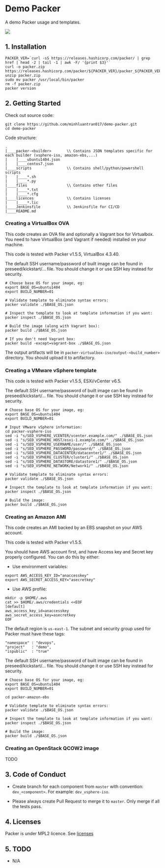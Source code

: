 # Demo Packer
A demo Packer usage and templates.

![](https://github.com/minhluantran017/demo-packer/workflows/Validate%20templates/badge.svg)

## 1. Installation

```shell
PACKER_VER=`curl -sS https://releases.hashicorp.com/packer/ | grep href | head -2 | tail -1 | awk -F/ '{print $3}'`
curl -o packer.zip https://releases.hashicorp.com/packer/${PACKER_VER}/packer_${PACKER_VER}_linux_amd64.zip
unzip packer.zip
sudo mv packer /usr/local/bin/packer
rm -f packer.zip
packer version
```

## 2. Getting Started

Check out source code:
```shell
git clone https://github.com/minhluantran017/demo-packer.git
cd demo-packer
```

Code structure:
```
.
|____packer-<builder>       \\ Contains JSON templates specific for each builder (vsphere-iso, amazon-ebs,...)
|    |____ubuntu1404.json  
|    |____centos7.json    
|____scripts                \\ Contains shell/python/powershell scripts
|    |____*.sh
|    |____*.py
|____files                  \\ Contains other files 
|    |____*.txt
|    |____*.cfg
|____licences               \\ Contains licenses
|    |____*.lic
|____Jenkinsfile            \\ Jenkinsfile for CI/CD
|____README.md
```

### Creating a VirtualBox OVA

This code creates an OVA file and optionally a Vagrant box for Virtualbox.
You need to have VirtualBox (and Vagrant if needed) installed on your machine.

This code is tested with Packer v1.5.5, VirtualBox 4.3.40.

The default SSH username/password of built image can be found in preseed/kickstart/... file.
You should change it or use SSH key instead for security.

```shell
# Choose base OS for your image, eg:
export BASE_OS=ubuntu1404
export BUILD_NUMBER=01

# Validate template to eliminate syntax errors:
packer validate ./$BASE_OS.json

# Inspect the template to look at template information if you want:
packer inspect ./$BASE_OS.json

# Build the image (along with Vagrant box):
packer build ./$BASE_OS.json

# If you don't need Vagrant box:
packer build -except=vagrant-box ./$BASE_OS.json

```

The output artifacts will be in `packer-virtualbox-iso/output-<build_number>` directory.
You should upload it to artifactory.

### Creating a VMware vSphere template

This code is tested with Packer v1.5.5, ESXi/vCenter v6.5.

The default SSH username/password of built image can be found in preseed/kickstart/... file.
You should change it or use SSH key instead for security.

```shell
# Choose base OS for your image, eg:
export BASE_OS=ubuntu1404
export BUILD_NUMBER=01

# Input VMware vSphere information:
cd packer-vsphere-iso
sed -i "s/SED_VSPHERE_VCENTER/vcenter.example.com/" ./$BASE_OS.json
sed -i "s/SED_VSPHERE_HOST/esxi-1.example.com/" ./$BASE_OS.json
sed -i "s/SED_VSPHERE_USERNAME/user/" ./$BASE_OS.json
sed -i "s/SED_VSPHERE_PASSWORD/password/" ./$BASE_OS.json
sed -i "s/SED_VSPHERE_DATACENTER/datacenter1/" ./$BASE_OS.json
sed -i "s/SED_VSPHERE_CLUSTER/cluster1/" ./$BASE_OS.json
sed -i "s/SED_VSPHERE_DATASTORE/datastore1/" ./$BASE_OS.json
sed -i "s/SED_VSPHERE_NETWORK/Network1/" ./$BASE_OS.json

# Validate template to eliminate syntax errors:
packer validate ./$BASE_OS.json

# Inspect the template to look at template information if you want:
packer inspect ./$BASE_OS.json

# Build the image:
packer build ./$BASE_OS.json

```

### Creating an Amazon AMI

This code creates an AMI backed by an EBS snapshot on your AWS account.

This code is tested with Packer v1.5.5.

You should have AWS account first, and have Access key and Secret key properly configured.
You can do this by either:
* Use environment variables:
```shell
export AWS_ACCESS_KEY_ID="anaccesskey"
export AWS_SECRET_ACCESS_KEY="asecretkey"
```

* Use AWS profile:
```shell
mkdir -p $HOME/.aws
cat >> $HOME/.aws/credentials <<EOF
[default]
aws_access_key_id=anaccesskey
aws_secret_access_key=asecretkey
EOF
```

The default region is `us-east-1`. The subnet and security group used for Packer must have these tags:
```
"namespace" : "devops",
"project"   : "demo",
"ispublic"  : "true"
```

The default SSH username/password of built image can be found in preseed/kickstart/... file.
You should change it or use SSH key instead for security.

```shell
# Choose base OS for your image, eg:
export BASE_OS=ubuntu1404
export BUILD_NUMBER=01

cd packer-amazon-ebs

# Validate template to eliminate syntax errors:
packer validate ./$BASE_OS.json

# Inspect the template to look at template information if you want:
packer inspect ./$BASE_OS.json

# Build the image:
packer build ./$BASE_OS.json

```

### Creating an OpenStack QCOW2 image 

TODO

## 3. Code of Conduct

- Create branch for each component from `master` with convention: `dev_<component>`.
For example: `dev_vsphere-iso`.

- Please always create Pull Request to merge it to `master`. Only merge if all the tests pass.

## 4. Licenses

Packer is under MPL2 licence. See [licenses](licences)

## 5. TODO

* N/A